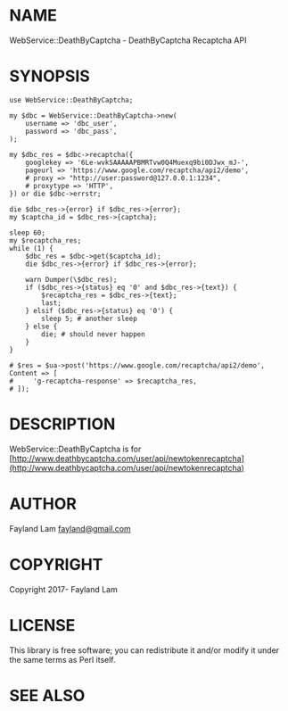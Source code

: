 # NAME

WebService::DeathByCaptcha - DeathByCaptcha Recaptcha API

# SYNOPSIS

    use WebService::DeathByCaptcha;

    my $dbc = WebService::DeathByCaptcha->new(
        username => 'dbc_user',
        password => 'dbc_pass',
    );

    my $dbc_res = $dbc->recaptcha({
        googlekey => '6Le-wvkSAAAAAPBMRTvw0Q4Muexq9bi0DJwx_mJ-',
        pageurl => 'https://www.google.com/recaptcha/api2/demo',
        # proxy => "http://user:password@127.0.0.1:1234",
        # proxytype => 'HTTP',
    }) or die $dbc->errstr;

    die $dbc_res->{error} if $dbc_res->{error};
    my $captcha_id = $dbc_res->{captcha};

    sleep 60;
    my $recaptcha_res;
    while (1) {
        $dbc_res = $dbc->get($captcha_id);
        die $dbc_res->{error} if $dbc_res->{error};

        warn Dumper(\$dbc_res);
        if ($dbc_res->{status} eq '0' and $dbc_res->{text}) {
            $recaptcha_res = $dbc_res->{text};
            last;
        } elsif ($dbc_res->{status} eq '0') {
            sleep 5; # another sleep
        } else {
            die; # should never happen
        }
    }

    # $res = $ua->post('https://www.google.com/recaptcha/api2/demo', Content => [
    #     'g-recaptcha-response' => $recaptcha_res,
    # ]);

# DESCRIPTION

WebService::DeathByCaptcha is for [http://www.deathbycaptcha.com/user/api/newtokenrecaptcha](http://www.deathbycaptcha.com/user/api/newtokenrecaptcha)

# AUTHOR

Fayland Lam <fayland@gmail.com>

# COPYRIGHT

Copyright 2017- Fayland Lam

# LICENSE

This library is free software; you can redistribute it and/or modify
it under the same terms as Perl itself.

# SEE ALSO
